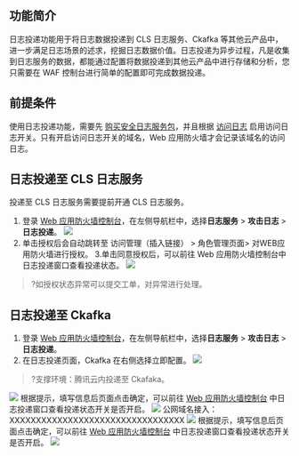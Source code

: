 ## 功能简介
日志投递功能用于将日志数据投递到 CLS 日志服务、Ckafka 等其他云产品中，进一步满足日志场景的述求，挖掘日志数据价值。日志投递为异步过程，凡是收集到日志服务的数据，都能通过配置将数据投递到其他云产品中进行存储和分析，您只需要在 WAF 控制台进行简单的配置即可完成数据投递。

## 前提条件
使用日志投递功能，需要先 [购买安全日志服务包](https://cloud.tencent.com/document/product/627/11730)，并且根据 [访问日志](https://cloud.tencent.com/document/product/627/60792#sysm) 启用访问日志开关。只有开启访问日志开关的域名，Web 应用防火墙才会记录该域名的访问日志。

## 日志投递至 CLS 日志服务
投递至 CLS 日志服务需要提前开通 CLS 日志服务。
1. 登录 [Web 应用防火墙控制台](https://console.cloud.tencent.com/guanjia/attack)，在左侧导航栏中，选择**日志服务** > **攻击日志** > **日志投递**。
![](https://qcloudimg.tencent-cloud.cn/raw/9a45e27e704a6f6876bf9ad55a406372.png)
2. 单击授权后会自动跳转至 访问管理（插入链接） > 角色管理页面> 对WEB应用防火墙进行授权。
3.单击同意授权后，可以前往 Web 应用防火墙控制台中日志投递窗口查看投递状态。
![](https://qcloudimg.tencent-cloud.cn/raw/5d2a3ceb25c227b5811cc5cc2a39ae6d.png)
>?如授权状态异常可以提交工单，对异常进行处理。
>

## 日志投递至 Ckafka
1. 登录 [Web 应用防火墙控制台](https://console.cloud.tencent.com/guanjia/attack)，在左侧导航栏中，选择**日志服务** > **攻击日志** > **日志投递**。
2. 在日志投递页面，Ckafka 在右侧选择立即配置。
![](https://qcloudimg.tencent-cloud.cn/raw/9a9a694fbb1472c63188b0618b068126.png)
>?支撑环境：腾讯云内投递至 Ckafaka。
>
![](https://qcloudimg.tencent-cloud.cn/raw/d1ce614c8cbec425cc482d12665eca9b.png)
根据提示，填写信息后页面点击确定，可以前往 [Web 应用防火墙控制台](https://console.cloud.tencent.com/guanjia/waf/config) 中日志投递窗口查看投递状态开关是否开启。
![](https://qcloudimg.tencent-cloud.cn/raw/2fe8b28a342e30f34483b4446c00a89e.png)
公网域名接入：XXXXXXXXXXXXXXXXXXXXXXXXXXXXXXXXX
![](https://qcloudimg.tencent-cloud.cn/raw/03a5ad021526c3506a234bda3102fb43.png)
根据提示，填写信息后页面点击确定，可以前往  [Web 应用防火墙控制台](https://console.cloud.tencent.com/guanjia/waf/config) 中日志投递窗口查看投递状态开关是否开启。
![](https://qcloudimg.tencent-cloud.cn/raw/83079fb11a789efe47e67ec2064cfb14.png)

